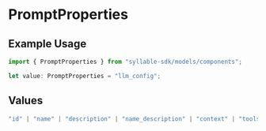 # PromptProperties

## Example Usage

```typescript
import { PromptProperties } from "syllable-sdk/models/components";

let value: PromptProperties = "llm_config";
```

## Values

```typescript
"id" | "name" | "description" | "name_description" | "context" | "tools" | "llm_config" | "last_updated" | "last_updated_by" | "agent_count"
```